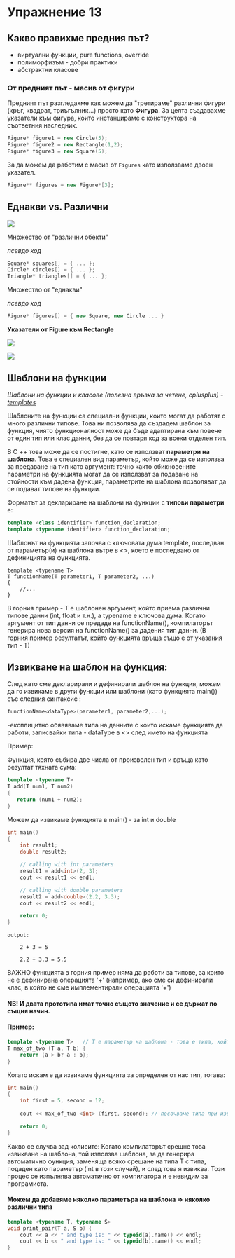 # Упражнение 13

## Какво правихме предния път?
- виртуални функции, pure functions, override
- полиморфизъм - добри практики
- абстрактни класове

### От предният път - масив от фигури

Предният път разгледахме как можем да "третираме" различни фигури (кръг, квадрат, триъгълник...) просто като **Фигура**. За целта създавахме указатели към фигура, които инстанцираме с конструктора на съответния наследник.

```c++
Figure* figure1 = new Circle(5);
Figure* figure2 = new Rectangle(1,2);
Figure* figure3 = new Square(5);
```

За да можем да работим с масив от `Figures` като използваме двоен указател.

```c++
Figure** figures = new Figure*[3];
```

## Еднакви vs. Различни

![](images/ednakvi_razlichni.png)

Множество от "различни обекти"

*псевдо код*
```c++
Square* squares[] = { ... };
Circle* circles[] = { ... };
Triangle* triangles[] = { ... };
```

Множество от "еднакви"

*псевдо код*
```c++
Figure* figures[] = { new Square, new Circle ... }
```

**Указатели от Figure към Rectangle**

![](images/variant_1.png)

![](images/variant_2.png)


## Шаблони на функции

*Шаблони на функции и класове (полезна връзка за четене, cplusplus) - [templates](http://www.cplusplus.com/doc/oldtutorial/templates/)*

Шаблоните на функции са специални функции, които могат да работят с много различни типове. Това ни позволява да създадем шаблон за функция, чиято функционалност може да бъде адаптирана към повече от един тип или клас данни, без да се повтаря код за всеки отделен тип.

В C ++ това може да се постигне, като се използват **параметри на шаблона**. Това е специален вид параметър, който може да се използва за предаване на тип като аргумент: точно както обикновените параметри на функцията могат да се използват за подаване на стойности към дадена функция, параметрите на шаблона позволяват да се подават типове на функции. 

Форматът за деклариране на шаблони на функции с **типови параметри** е:
```c++
template <class identifier> function_declaration;
template <typename identifier> function_declaration;
```

Шаблонът на функцията започва с ключовата дума template, последван от параметър(и) на шаблона вътре в <>,
 което е последвано от дефиницията на функцията.
```
template <typename T>
T functionName(T parameter1, T parameter2, ...) 
{
    //...
}
```

В горния пример -  T е шаблонен аргумент, който приема различни типове данни (int, float и т.н.), а typename е ключова дума.
Когато аргумент от тип данни се предаде на functionName(), компилаторът генерира нова версия на functionName() за дадения тип данни.
(В горния пример резултатът,  който функцията връща също е от указания тип - Т)

## Извикване на шаблон на функция: 

След като сме декларирали и дефинирали шаблон на функция,
можем да го извикаме в други функции или шаблони (като функцията main()) със следния синтаксис : 
```c++
functionName<dataType>(parameter1, parameter2,...);
```
-експлицитно обявяваме типа на данните с които искаме функцията да работи, записвайки типа - dataType в <> след името на функцията

Пример:

Функция, която събира две числа от произволен тип и връща като резултат тяхната сума:
```c++
template <typename T>
T add(T num1, T num2) 
{
   return (num1 + num2);
}
```
Можем да извикаме функцията в main() - за int и double
```c++
int main() 
{
    int result1;
    double result2;

    // calling with int parameters
    result1 = add<int>(2, 3);
    cout << result1 << endl;

    // calling with double parameters
    result2 = add<double>(2.2, 3.3);
    cout << result2 << endl;

    return 0;
}   
```
```
output:

    2 + 3 = 5

    2.2 + 3.3 = 5.5
```

ВАЖНО функцията в горния пример няма да работи за типове, за които не е дефинирана операцията '+' (например, ако сме си дефинирали клас, в който не сме  имплементирали операцията '+') 

#### NB! И двата прототипа имат точно същото значение и се държат по същия начин.
#### Пример:
```c++
template <typename T>   // T e параметър на шаблона - това е типа, който по време на дефиницията на функцията не искаме да посочваме
T max_of_two (T a, T b) {
    return (a > b? a : b);
}
```
Когато искам е да извикаме функцията за определен от нас тип, тогава:
```c++
int main()
{
    int first = 5, second = 12;
    
    cout << max_of_two <int> (first, second); // посочваме типа при извикването на функцията

    return 0;
}
```
Какво се случва зад колисите: Когато компилаторът срещне това извикване на шаблона, той използва шаблона, за да генерира автоматично функция, заменяща всяко срещане на типа T с типа, подаден като параметър (int в този случай), и след това я извиква. Този процес се изпълнява автоматично от компилатора и е невидим за програмиста.
#### Можем да добавяме няколко параметъра на шаблона => няколко различни типа
```c++
template <typename T, typename S>
void print_pair(T a, S b) {
	cout << a << " and type is: " << typeid(a).name() << endl;
	cout << b << " and type is: " << typeid(b).name() << endl;
}
```